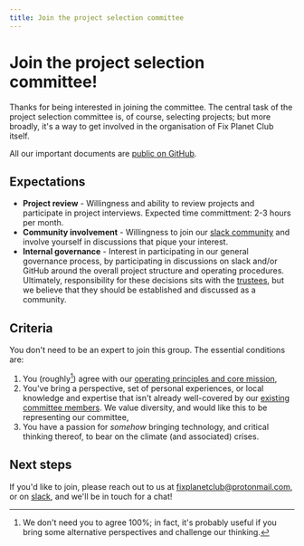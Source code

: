 ```yaml
---
title: Join the project selection committee
---
```


# Join the project selection committee! <a name="join-the-project-selection-committee"></a>

Thanks for being interested in joining the committee. The central task of the
project selection committee is, of course, selecting projects; but more
broadly, it's a way to get involved in the organisation of Fix Planet Club
itself.

All our important documents are [public on
GitHub](https://github.com/FixPlanet/org).

## Expectations

- **Project review** - Willingness and ability to review projects and participate
in project interviews. Expected time committment: 2-3 hours per month.
- **Community involvement** - Willingness to join our [slack
community](https://join.slack.com/t/fixplanetclub/shared_invite/zt-1dwnqqvuc-5sXa4HYsl81T9N35W~M9CA) and involve yourself in discussions that pique your interest.
- **Internal governance** - Interest in participating in our general
governance process, by participating in discussions on slack and/or GitHub
around the overall project structure and operating procedures. Ultimately,
responsibility for these decisions sits with the [trustees](/committee.html), but we believe that
they should be established and discussed as a community.

## Criteria

You don't need to be an expert to join this group. The essential conditions
are:

1. You (roughly[^agree]) agree with our [operating principles and core mission](https://github.com/FixPlanet/org#mission),
2. You've bring a perspective, set of personal experiences, or local knowledge
   and expertise that isn't already well-covered by our [existing committee
   members](/committee.html). We value diversity, and would like this to be
   representing our committee,
3. You have a passion for _somehow_ bringing technology, and critical thinking
   thereof, to bear on the climate (and associated) crises.


## Next steps

If you'd like to join, please reach out to us at
[fixplanetclub@protonmail.com](mailto:fixplanetclub@protonmail.com), or on
[slack](https://join.slack.com/t/fixplanetclub/shared_invite/zt-1dwnqqvuc-5sXa4HYsl81T9N35W~M9CA), and we'll be in touch for a chat!

[^agree]: We don't need you to agree 100%; in fact, it's probably useful if you
bring some alternative perspectives and challenge our thinking.
